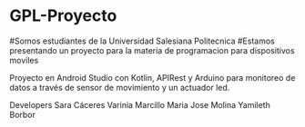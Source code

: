 # GPL-Proyecto
#Somos estudiantes de la Universidad Salesiana Politecnica 
#Estamos presentando un proyecto para la materia de programacion para dispositivos moviles

Proyecto en Android Studio con Kotlin, APIRest y Arduino para monitoreo de datos a través de sensor de movimiento y un actuador led.

Developers
Sara Cáceres Varinia Marcillo Maria Jose Molina Yamileth Borbor
